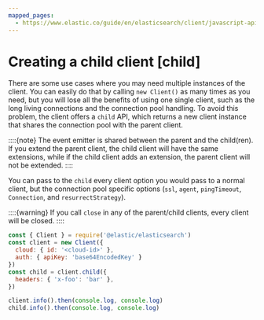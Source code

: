 ```yaml
---
mapped_pages:
  - https://www.elastic.co/guide/en/elasticsearch/client/javascript-api/current/child.html
---
```


# Creating a child client [child]

There are some use cases where you may need multiple instances of the client. You can easily do that by calling `new Client()` as many times as you need, but you will lose all the benefits of using one single client, such as the long living connections and the connection pool handling. To avoid this problem, the client offers a `child` API, which returns a new client instance that shares the connection pool with the parent client.

::::{note}
The event emitter is shared between the parent and the child(ren). If you extend the parent client, the child client will have the same extensions, while if the child client adds an extension, the parent client will not be extended.
::::


You can pass to the `child` every client option you would pass to a normal client, but the connection pool specific options (`ssl`, `agent`, `pingTimeout`, `Connection`, and `resurrectStrategy`).

::::{warning}
If you call `close` in any of the parent/child clients, every client will be closed.
::::


```js
const { Client } = require('@elastic/elasticsearch')
const client = new Client({
  cloud: { id: '<cloud-id>' },
  auth: { apiKey: 'base64EncodedKey' }
})
const child = client.child({
  headers: { 'x-foo': 'bar' },
})

client.info().then(console.log, console.log)
child.info().then(console.log, console.log)
```
